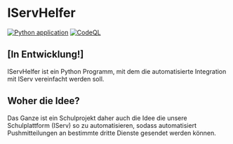 # IServHelfer

[![Python application](https://github.com/Max-42/IServHelfer/actions/workflows/python-app.yml/badge.svg)](https://github.com/Max-42/IServHelfer/actions/workflows/python-app.yml)
[![CodeQL](https://github.com/Max-42/IServHelfer/actions/workflows/codeql-analysis.yml/badge.svg)](https://github.com/Max-42/IServHelfer/actions/workflows/codeql-analysis.yml)

## [In Entwicklung!]

IServHelfer ist ein Python Programm, mit dem die automatisierte Integration mit IServ vereinfacht werden soll.

## Woher die Idee?

Das Ganze ist ein Schulprojekt daher auch die Idee die unsere Schulplattform (IServ) so zu automatisieren, sodass automatisiert Pushmitteilungen an bestimmte dritte Dienste gesendet werden können.
